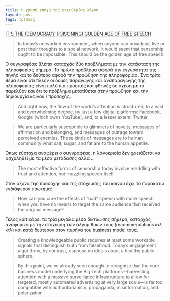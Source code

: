 ```yaml
---
title: Η χρυσή εποχή της ελευθερίας λόγου
layout: post
tags: τρίπλες
---
```


[IT'S THE (DEMOCRACY-POISONING) GOLDEN AGE OF FREE SPEECH](https://www.wired.com/story/free-speech-issue-tech-turmoil-new-censorship/)

> In today’s networked environment, when anyone can broadcast live or post their
> thoughts to a social network, it would seem that censorship ought to be
> impossible. This should be the golden age of free speech.

<!--more-->

Ο συγγραφέας βλέπει καταρχάς δύο προβλήματα με την κατάσταση της πληροφορίας
σήμερα. Το πρώτο πρόβλημα αφορά την εγγυρότητα της πηγής και το
δεύτερο αφορά την προώθηση της πληροφορίας. Ένα τρίτο θέμα είναι ότι
πλέον οι δομές παραγωγής και αναπαραγωγής της πληροφορίας είναι πολύ πιο
προσιτές και φθηνές σε σχέση με το παρελθόν και ότι το πρόβλημα
μετατίθεται στην προώθηση και την δημιουργία κοινού / προσοχής.

> And right now, the flow of the world’s attention is structured, to a
> vast and overwhelming degree, by just a few digital platforms:
> Facebook,  Google (which owns YouTube), and, to a lesser extent, Twitter.

> We are particularly susceptible to glimmers of novelty, messages of
> affirmation and belonging, and messages of outrage toward perceived
> enemies. These kinds of messages are to human community what salt,
> sugar, and fat are to the human appetite.

Οπως εύστοχα αναφέρει ο συγγραφέας, η λογοκρισία δεν χρειάζεται να
ασχοληθεί με τα μέσα μετάδοσης αλλά ...

> The most effective forms of censorship today involve meddling with
> trust and attention, not muzzling speech itself.

Στον άξονα της προσοχής και της στόχευσης του κοινού έχει το παρακάτω
ενδιάφερον ερώτημα:

> How can you cure the effects of “bad” speech with more speech when
> you have no means to target the same audience that received the original message?

Τέλος κριτικάρει τα τρία μεγάλα μέσα δικτύωσης σήμερα, καταρχάς
αναφορικά με την στόχευση των αλγορίθμων τους (recommendations κτλ
κτλ) και κατά δεύτερον στον πυρήνα του business model τους.

> Creating a knowledgeable public requires at least some workable signals that
> distinguish truth from falsehood. Today’s engagement algorithms, by
> contrast, espouse no ideals about a healthy public sphere.

> By this point, we’ve already seen enough to recognize that the core
> business model underlying the Big Tech platforms—harvesting
> attention with a massive surveillance infrastructure to allow for
> targeted, mostly automated advertising at very large scale—is far
> too compatible with authoritarianism, propaganda, misinformation, and polarization
